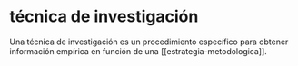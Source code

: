 # técnica de investigación
Una técnica de investigación es un procedimiento específico para obtener información empírica en función de una [[estrategia-metodologica]].
